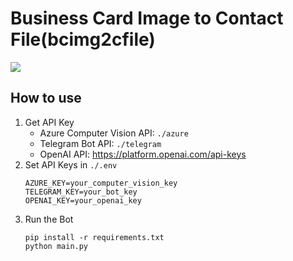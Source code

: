 # Business Card Image to Contact File(bcimg2cfile)
![](./asset/demo.gif)

## How to use
1. Get API Key
    - Azure Computer Vision API: `./azure`
    - Telegram Bot API: `./telegram`
    - OpenAI API: https://platform.openai.com/api-keys
2. Set API Keys in `./.env`
    ```
    AZURE_KEY=your_computer_vision_key
    TELEGRAM_KEY=your_bot_key
    OPENAI_KEY=your_openai_key
    ```
3. Run the Bot
    ```
    pip install -r requirements.txt
    python main.py
    ```
